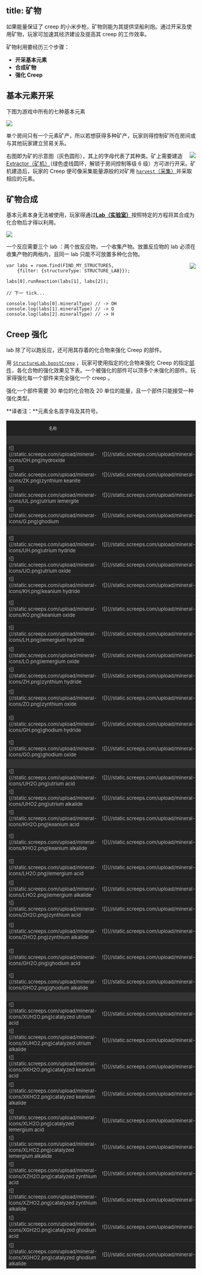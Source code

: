 title: 矿物
---

如果能量保证了 creep 的小米步枪，矿物则能为其提供坚船利炮。通过开采及使用矿物，玩家可加速其经济建设及提高其 creep 的工作效率。

矿物利用要经历三个步骤：

*   **开采基本元素**
*   **合成矿物**
*   **强化 Creep**

## 基本元素开采

下图为游戏中所有的七种基本元素

![](img/minerals-01.png)
 
单个房间只有一个元素矿产，所以若想获得多种矿产，玩家则得控制矿所在房间或与其他玩家建立贸易关系。

<img src="img/mining_minerals.png" align="right">右图即为矿的示意图（灰色圆形），其上的字母代表了其种类。矿上需要建造[Extractor（矿机）](/api/#StructureExtractor)（绿色虚线圆环，解锁于房间控制等级 6 级）方可进行开采。矿机建造后，玩家的 Creep 便可像采集能量源般的对矿用 [`harvest`（采集）](/api/#Creep.harvest)并采取相应的元素。

## 矿物合成

基本元素本身无法被使用，玩家得通过[**Lab（实验室）**](/api/#StructureLab)按照特定的方程将其合成为化合物后才得以利用。

![](img/minerals-02.png)

一个反应需要三个 lab ：两个放反应物，一个收集产物。放置反应物的 lab 必须在收集产物的两格内，且同一 lab 只能不可放置多种化合物。

<img src="img/2016-03-09_10-32-33.gif" align="right">

    var labs = room.find(FIND_MY_STRUCTURES, 
        {filter: {structureType: STRUCTURE_LAB}});

    labs[0].runReaction(labs[1], labs[2]);

    // 下一 tick...

    console.log(labs[0].mineralType) // -> OH
    console.log(labs[1].mineralType) // -> O
    console.log(labs[2].mineralType) // -> H

## Creep 强化

 lab 除了可以跑反应，还可用其存着的化合物来强化 Creep 的部件。

用 [`StructureLab.boostCreep`](/api/#StructureLab.boostCreep) ，玩家可使用指定的化合物来强化 Creep 的指定[部件](creeps.html)，各化合物的强化效果见下表。一个被强化的部件可以顶多个未强化的部件。玩家得强化每一个部件来完全强化一个 creep 。

强化一个部件需要 30 单位的化合物及 20 单位的能量，且一个部件只能接受一种强化类型。

**译者注：**元素全名首字母及其符号。

<style>
.minerals td {
    border-top: 1px solid #333;
    color: #bbb;
    background-color: #222;
    font-size: 13px;
}
@media (min-width: 1280px) {
    .minerals td:first-child {
        white-space: nowrap;
    }
}
.minerals td:nth-child(2) {
    white-space: nowrap;
}
.minerals td:nth-child(3) {
    text-align: center;
}
.minerals td:nth-child(4) {
    min-width: 87px;
}
.minerals code {
    background-color: #333;
    color: #eee;
    word-break: break-all;
}
.minerals img {
    margin-right: 5px;
    vertical-align: middle;
} 
.minerals__divider th {
    background-color: #333;
    color: #ffe099;
    text-align: center;
    font-size: 13px;
}
.minerals__head th {
    background-color: #222;
    color: #ccc;
    font-weight: normal !important;
    font-size: 11px;
}
</style>


<table class="minerals">
<colgroup>
<col></col>
<col></col>
<col></col>
<col></col>
</colgroup>
<tbody>
<tr class=minerals__head>
<th>名称</th>
<th>化学式</th>
<th>合成时间</th>
<th>所影响的部件</th>
<th>效果</th>
</tr>
<tr class=minerals__divider>
<th colspan="5" align="center">Base compounds</th>
</tr>
<tr>
<td>![](//static.screeps.com/upload/mineral-icons/OH.png)hydroxide</td>
<td>![](//static.screeps.com/upload/mineral-icons/H.png) + ![](//static.screeps.com/upload/mineral-icons/O.png)</td>
<td>20</td>
<td>—</td>
<td>—</td>
</tr>
<tr>
<td>![](//static.screeps.com/upload/mineral-icons/ZK.png)zynthium keanite</td>
<td>![](//static.screeps.com/upload/mineral-icons/Z.png) + ![](//static.screeps.com/upload/mineral-icons/K.png)</td>
<td>5</td>
<td>—</td>
<td>—</td>
</tr>
<tr>
<td>![](//static.screeps.com/upload/mineral-icons/UL.png)utrium lemergite</td>
<td>![](//static.screeps.com/upload/mineral-icons/U.png) + ![](//static.screeps.com/upload/mineral-icons/L.png)</td>
<td>5</td>
<td>—</td>
<td>—</td>
</tr>
<tr>
<td>![](//static.screeps.com/upload/mineral-icons/G.png)ghodium</td>
<td>![](//static.screeps.com/upload/mineral-icons/ZK.png) + ![](//static.screeps.com/upload/mineral-icons/UL.png)</td>
<td>5</td>
<td>—</td>
<td>—</td>
</tr>
<tr class=minerals__divider>
<th colspan="5" align="center">Tier 1 compounds</th>
</tr>
<tr>
<td>![](//static.screeps.com/upload/mineral-icons/UH.png)utrium hydride</td>
<td>![](//static.screeps.com/upload/mineral-icons/U.png) + ![](//static.screeps.com/upload/mineral-icons/H.png)</td>
<td>10</td>
<td>`ATTACK`</td>
<td>+100% `attack` 效率</td>
</tr>
<tr>
<td>![](//static.screeps.com/upload/mineral-icons/UO.png)utrium oxide</td>
<td>![](//static.screeps.com/upload/mineral-icons/U.png) + ![](//static.screeps.com/upload/mineral-icons/O.png)</td>
<td>10</td>
<td>`WORK`</td>
<td>+200% `harvest` 效率</td>
</tr>
<tr>
<td>![](//static.screeps.com/upload/mineral-icons/KH.png)keanium hydride</td>
<td>![](//static.screeps.com/upload/mineral-icons/K.png) + ![](//static.screeps.com/upload/mineral-icons/H.png)</td>
<td>10</td>
<td>`CARRY`</td>
<td>+50 容量</td>
</tr>
<tr>
<td>![](//static.screeps.com/upload/mineral-icons/KO.png)keanium oxide</td>
<td>![](//static.screeps.com/upload/mineral-icons/K.png) + ![](//static.screeps.com/upload/mineral-icons/O.png)</td>
<td>10</td>
<td>`RANGED_ATTACK`</td>
<td> +100% `rangedAttack` and `rangedMassAttack` 效率</td>
</tr>
<tr>
<td>![](//static.screeps.com/upload/mineral-icons/LH.png)lemergium hydride</td>
<td>![](//static.screeps.com/upload/mineral-icons/L.png) + ![](//static.screeps.com/upload/mineral-icons/H.png)</td>
<td>15</td>
<td>`WORK`</td>
<td>+50% `repair` and `build` 效率且不增加其能量消耗</td>
</tr>
<tr>
<td>![](//static.screeps.com/upload/mineral-icons/LO.png)lemergium oxide</td>
<td>![](//static.screeps.com/upload/mineral-icons/L.png) + ![](//static.screeps.com/upload/mineral-icons/O.png)</td>
<td>10</td>
<td>`HEAL`</td>
<td>+100% `heal` and `rangedHeal` 效率</td>
</tr>
<tr>
<td>![](//static.screeps.com/upload/mineral-icons/ZH.png)zynthium hydride</td>
<td>![](//static.screeps.com/upload/mineral-icons/Z.png) + ![](//static.screeps.com/upload/mineral-icons/H.png)</td>
<td>20</td>
<td>`WORK`</td>
<td>+100% `dismantle` 效率</td>
</tr>
<tr>
<td>![](//static.screeps.com/upload/mineral-icons/ZO.png)zynthium oxide</td>
<td>![](//static.screeps.com/upload/mineral-icons/Z.png) + ![](//static.screeps.com/upload/mineral-icons/O.png)</td>
<td>10</td>
<td>`MOVE`</td>
<td>+100% [fatigue（疲劳值）](creeps.html#移动力) 减低速度</td>
</tr>
<tr>
<td>![](//static.screeps.com/upload/mineral-icons/GH.png)ghodium hydride</td>
<td>![](//static.screeps.com/upload/mineral-icons/G.png) + ![](//static.screeps.com/upload/mineral-icons/H.png)</td>
<td>10</td>
<td>`WORK`</td>
<td>+50% `upgradeController` 效率且不增加其能量消耗</td>
</tr>
<tr>
<td>![](//static.screeps.com/upload/mineral-icons/GO.png)ghodium oxide</td>
<td>![](//static.screeps.com/upload/mineral-icons/G.png) + ![](//static.screeps.com/upload/mineral-icons/O.png)</td>
<td>10</td>
<td>`TOUGH`</td>
<td>-30% 伤害减免</td>
</tr>
<tr class=minerals__divider>
<th colspan="5" align="center">Tier 2 compounds</th>
</tr>
<tr>
<td>![](//static.screeps.com/upload/mineral-icons/UH2O.png)utrium acid</td>
<td>![](//static.screeps.com/upload/mineral-icons/UH.png) + ![](//static.screeps.com/upload/mineral-icons/OH.png)</td>
<td>5</td>
<td>`ATTACK`</td>
<td>+200% `attack` 效率</td>
</tr>
<tr>
<td>![](//static.screeps.com/upload/mineral-icons/UHO2.png)utrium alkalide</td>
<td>![](//static.screeps.com/upload/mineral-icons/UO.png) + ![](//static.screeps.com/upload/mineral-icons/OH.png)</td>
<td>5</td>
<td>`WORK`</td>
<td>+400% `harvest` 效率</td>
</tr>
<tr>
<td>![](//static.screeps.com/upload/mineral-icons/KH2O.png)keanium acid</td>
<td>![](//static.screeps.com/upload/mineral-icons/KH.png) + ![](//static.screeps.com/upload/mineral-icons/OH.png)</td>
<td>5</td>
<td>`CARRY`</td>
<td>+100 容量</td>
</tr>
<tr>
<td>![](//static.screeps.com/upload/mineral-icons/KHO2.png)keanium alkalide</td>
<td>![](//static.screeps.com/upload/mineral-icons/KO.png) + ![](//static.screeps.com/upload/mineral-icons/OH.png)</td>
<td>5</td>
<td>`RANGED_ATTACK`</td>
<td>+200% `rangedAttack` and `rangedMassAttack` 效率</td>
</tr>
<tr>
<td>![](//static.screeps.com/upload/mineral-icons/LH2O.png)lemergium acid</td>
<td>![](//static.screeps.com/upload/mineral-icons/LH.png) + ![](//static.screeps.com/upload/mineral-icons/OH.png)</td>
<td>10</td>
<td>`WORK`</td>
<td>+80% `repair` and `build` 效率且不增加其能量消耗</td>
</tr>
<tr>
<td>![](//static.screeps.com/upload/mineral-icons/LHO2.png)lemergium alkalide</td>
<td>![](//static.screeps.com/upload/mineral-icons/LO.png) + ![](//static.screeps.com/upload/mineral-icons/OH.png)</td>
<td>5</td>
<td>`HEAL`</td>
<td>+200% `heal` and `rangedHeal` 效率</td>
</tr>
<tr>
<td>![](//static.screeps.com/upload/mineral-icons/ZH2O.png)zynthium acid</td>
<td>![](//static.screeps.com/upload/mineral-icons/ZH.png) + ![](//static.screeps.com/upload/mineral-icons/OH.png)</td>
<td>40</td>
<td>`WORK`</td>
<td>+200% `dismantle` effectiveness</td>
</tr>
<tr>
<td>![](//static.screeps.com/upload/mineral-icons/ZHO2.png)zynthium alkalide</td>
<td>![](//static.screeps.com/upload/mineral-icons/ZO.png) + ![](//static.screeps.com/upload/mineral-icons/OH.png)</td>
<td>5</td>
<td>`MOVE`</td>
<td>+200% [fatigue（疲劳值）](creeps.html#移动力) 减低速度</td>
</tr>
<tr>
<td>![](//static.screeps.com/upload/mineral-icons/GH2O.png)ghodium acid</td>
<td>![](//static.screeps.com/upload/mineral-icons/GH.png) + ![](//static.screeps.com/upload/mineral-icons/OH.png)</td>
<td>15</td>
<td>`WORK`</td>
<td>+80% `upgradeController` 效率且不增加其能量消耗</td>
</tr>
<tr>
<td>![](//static.screeps.com/upload/mineral-icons/GHO2.png)ghodium alkalide</td>
<td>![](//static.screeps.com/upload/mineral-icons/GO.png) + ![](//static.screeps.com/upload/mineral-icons/OH.png)</td>
<td>30</td>
<td>`TOUGH`</td>
<td>-50% 伤害减免</td>
</tr>
<tr class=minerals__divider>
<th colspan="5" align="center">Tier 3 compounds</th>
</tr>
<tr>
<td>![](//static.screeps.com/upload/mineral-icons/XUH2O.png)catalyzed utrium acid</td>
<td>![](//static.screeps.com/upload/mineral-icons/UH2O.png) + ![](//static.screeps.com/upload/mineral-icons/X.png)</td>
<td>60</td>
<td>`ATTACK`</td>
<td>+300% `attack` 效率</td>
</tr>
<tr>
<td>![](//static.screeps.com/upload/mineral-icons/XUHO2.png)catalyzed utrium alkalide</td>
<td>![](//static.screeps.com/upload/mineral-icons/UHO2.png) + ![](//static.screeps.com/upload/mineral-icons/X.png)</td>
<td>60</td>
<td>`WORK`</td>
<td>+600% `harvest` 效率</td>
</tr>
<tr>
<td>![](//static.screeps.com/upload/mineral-icons/XKH2O.png)catalyzed keanium acid</td>
<td>![](//static.screeps.com/upload/mineral-icons/KH2O.png) + ![](//static.screeps.com/upload/mineral-icons/X.png)</td>
<td>60</td>
<td>`CARRY`</td>
<td>+150 容量</td>
</tr>
<tr>
<td>![](//static.screeps.com/upload/mineral-icons/XKHO2.png)catalyzed keanium alkalide</td>
<td>![](//static.screeps.com/upload/mineral-icons/KHO2.png) + ![](//static.screeps.com/upload/mineral-icons/X.png)</td>
<td>60</td>
<td>`RANGED_ATTACK`</td>
<td>+300% `rangedAttack` and `rangedMassAttack` 效率</td>
</tr>
<tr>
<td>![](//static.screeps.com/upload/mineral-icons/XLH2O.png)catalyzed lemergium acid</td>
<td>![](//static.screeps.com/upload/mineral-icons/LH2O.png) + ![](//static.screeps.com/upload/mineral-icons/X.png)</td>
<td>65</td>
<td>`WORK`</td>
<td>+100% `repair` and `build` 效率且不增加其能量消耗</td>
</tr>
<tr>
<td>![](//static.screeps.com/upload/mineral-icons/XLHO2.png)catalyzed lemergium alkalide</td>
<td>![](//static.screeps.com/upload/mineral-icons/LHO2.png) + ![](//static.screeps.com/upload/mineral-icons/X.png)</td>
<td>60</td>
<td>`HEAL`</td>
<td>+300% `heal` and `rangedHeal` 效率</td>
</tr>
<tr>
<td>![](//static.screeps.com/upload/mineral-icons/XZH2O.png)catalyzed zynthium acid</td>
<td>![](//static.screeps.com/upload/mineral-icons/ZH2O.png) + ![](//static.screeps.com/upload/mineral-icons/X.png)</td>
<td>160</td>
<td>`WORK`</td>
<td>+300% `dismantle` 效率</td>
</tr>
<tr>
<td>![](//static.screeps.com/upload/mineral-icons/XZHO2.png)catalyzed zynthium alkalide</td>
<td>![](//static.screeps.com/upload/mineral-icons/ZHO2.png) + ![](//static.screeps.com/upload/mineral-icons/X.png)</td>
<td>60</td>
<td>`MOVE`</td>
<td>+300% [fatigue（疲劳值）](creeps.html#移动力) 减低速度</td>
</tr>
<tr>
<td>![](//static.screeps.com/upload/mineral-icons/XGH2O.png)catalyzed ghodium acid</td>
<td>![](//static.screeps.com/upload/mineral-icons/GH2O.png) + ![](//static.screeps.com/upload/mineral-icons/X.png)</td>
<td>80</td>
<td>`WORK`</td>
<td>+100% `upgradeController` 效率且不增加其能量消耗</td>
</tr>
<tr>
<td>![](//static.screeps.com/upload/mineral-icons/XGHO2.png)catalyzed ghodium alkalide</td>
<td>![](//static.screeps.com/upload/mineral-icons/GHO2.png) + ![](//static.screeps.com/upload/mineral-icons/X.png)</td>
<td>150</td>
<td>`TOUGH`</td>
<td>-70% 伤害减免</td>
</tr>
</tbody>
</table>
